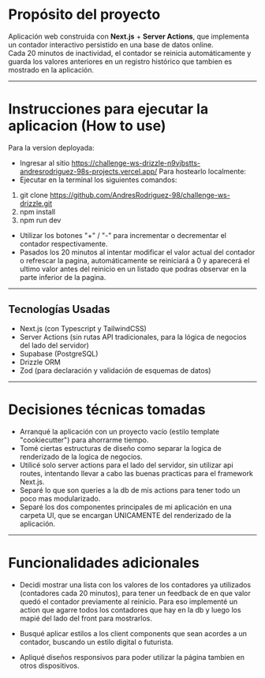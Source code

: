 # Propósito del proyecto

Aplicación web construida con **Next.js** + **Server Actions**, que implementa un contador interactivo persistido en una base de datos online.  
Cada 20 minutos de inactividad, el contador se reinicia automáticamente y guarda los valores anteriores en un registro histórico que tambien es mostrado en la aplicación.

---

# Instrucciones para ejecutar la aplicacion (How to use)
Para la version deployada:
- Ingresar al sitio https://challenge-ws-drizzle-n9vjbstts-andresrodriguez-98s-projects.vercel.app/
Para hostearlo localmente:
- Ejecutar en la terminal los siguientes comandos:
1) git clone https://github.com/AndresRodriguez-98/challenge-ws-drizzle.git
2) npm install
3) npm run dev

- Utilizar los botones "+" / "-" para incrementar o decrementar el contador respectivamente.
- Pasados los 20 minutos al intentar modificar el valor actual del contador o refrescar la pagina, automáticamente se reiniciará a 0 y aparecerá el ultimo valor antes del reinicio en un listado que podras observar en la parte inferior de la pagina.

---

## Tecnologías Usadas
- Next.js (con Typescript y TailwindCSS)
- Server Actions (sin rutas API tradicionales, para la lógica de negocios del lado del servidor)
- Supabase (PostgreSQL)
- Drizzle ORM
- Zod (para declaración y validación de esquemas de datos)

---

# Decisiones técnicas tomadas
- Arranqué la aplicación con un proyecto vacío (estilo template "cookiecutter") para ahorrarme tiempo.
- Tomé ciertas estructuras de diseño como separar la logica de renderizado de la logica de negocios.
- Utilicé solo server actions para el lado del servidor, sin utilizar api routes, intentando llevar a cabo las buenas practicas para el framework Next.js.
- Separé lo que son queries a la db de mis actions para tener todo un poco mas modularizado.
- Separé los dos componentes principales de mi aplicación en una carpeta UI, que se encargan UNICAMENTE del renderizado de la aplicación.

---

# Funcionalidades adicionales
- Decidi mostrar una lista con los valores de los contadores ya utilizados (contadores cada 20 minutos), para tener un feedback de en que valor quedó el contador previamente al reinicio. Para eso implementé un action que agarre todos los contadores que hay en la db y luego los mapié del lado del front para mostrarlos.

- Busqué aplicar estilos a los client components que sean acordes a un contador, buscando un estilo digital o futurista.

- Apliqué diseños responsivos para poder utilizar la página tambien en otros dispositivos.